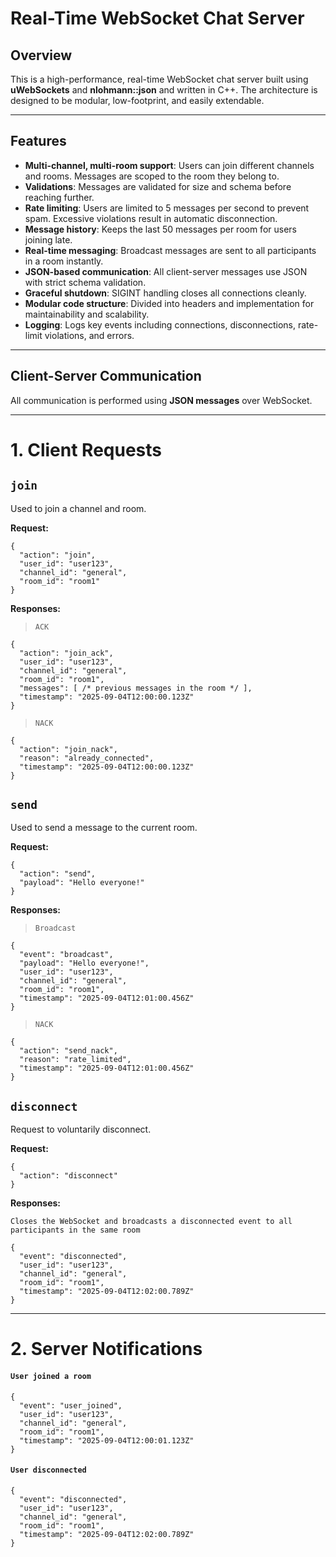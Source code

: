 # Real-Time WebSocket Chat Server


## Overview

This is a high-performance, real-time WebSocket chat server built using **uWebSockets** and **nlohmann::json** and written in C++.
The architecture is designed to be modular, low-footprint, and easily extendable.


---

## Features

- **Multi-channel, multi-room support**: Users can join different channels and rooms. Messages are scoped to the room they belong to.
- **Validations**: Messages are validated for size and schema before reaching further.
- **Rate limiting**: Users are limited to 5 messages per second to prevent spam. Excessive violations result in automatic disconnection.
- **Message history**: Keeps the last 50 messages per room for users joining late.
- **Real-time messaging**: Broadcast messages are sent to all participants in a room instantly.
- **JSON-based communication**: All client-server messages use JSON with strict schema validation.
- **Graceful shutdown**: SIGINT handling closes all connections cleanly.
- **Modular code structure**: Divided into headers and implementation for maintainability and scalability.
- **Logging**: Logs key events including connections, disconnections, rate-limit violations, and errors.


---

## Client-Server Communication

All communication is performed using **JSON messages** over WebSocket.

---

# 1. Client Requests

## `join`
Used to join a channel and room.

**Request:**
```
{
  "action": "join",
  "user_id": "user123",
  "channel_id": "general",
  "room_id": "room1"
}
```

**Responses:**

> `ACK`
```
{
  "action": "join_ack",
  "user_id": "user123",
  "channel_id": "general",
  "room_id": "room1",
  "messages": [ /* previous messages in the room */ ],
  "timestamp": "2025-09-04T12:00:00.123Z"
}
```

> `NACK`
```
{
  "action": "join_nack",
  "reason": "already_connected",
  "timestamp": "2025-09-04T12:00:00.123Z"
}
```

## `send`
Used to send a message to the current room.

**Request:**
```
{
  "action": "send",
  "payload": "Hello everyone!"
}
```

**Responses:**

> `Broadcast`
```
{
  "event": "broadcast",
  "payload": "Hello everyone!",
  "user_id": "user123",
  "channel_id": "general",
  "room_id": "room1",
  "timestamp": "2025-09-04T12:01:00.456Z"
}
```

> `NACK`
```
{
  "action": "send_nack",
  "reason": "rate_limited",
  "timestamp": "2025-09-04T12:01:00.456Z"
}
```

## `disconnect`
Request to voluntarily disconnect.

**Request:**
```
{
  "action": "disconnect"
}
```

**Responses:**

`Closes the WebSocket and broadcasts a disconnected event to all participants in the same room`
```
{
  "event": "disconnected",
  "user_id": "user123",
  "channel_id": "general",
  "room_id": "room1",
  "timestamp": "2025-09-04T12:02:00.789Z"
}
```

---

# 2. Server Notifications

#### `User joined a room`
```
{
  "event": "user_joined",
  "user_id": "user123",
  "channel_id": "general",
  "room_id": "room1",
  "timestamp": "2025-09-04T12:00:01.123Z"
}
```

#### `User disconnected`
```
{
  "event": "disconnected",
  "user_id": "user123",
  "channel_id": "general",
  "room_id": "room1",
  "timestamp": "2025-09-04T12:02:00.789Z"
}
```
